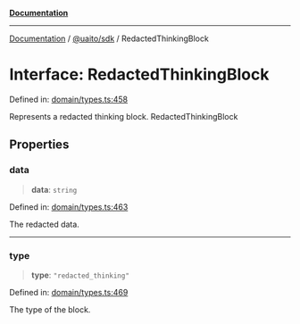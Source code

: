 [**Documentation**](../../../README.md)

***

[Documentation](../../../README.md) / [@uaito/sdk](../README.md) / RedactedThinkingBlock

# Interface: RedactedThinkingBlock

Defined in: [domain/types.ts:458](https://github.com/elribonazo/uaito/blob/105ccfc9cbfb60788b2df8f5af6264d141e7347a/packages/sdk/src/domain/types.ts#L458)

Represents a redacted thinking block.
 RedactedThinkingBlock

## Properties

### data

> **data**: `string`

Defined in: [domain/types.ts:463](https://github.com/elribonazo/uaito/blob/105ccfc9cbfb60788b2df8f5af6264d141e7347a/packages/sdk/src/domain/types.ts#L463)

The redacted data.

***

### type

> **type**: `"redacted_thinking"`

Defined in: [domain/types.ts:469](https://github.com/elribonazo/uaito/blob/105ccfc9cbfb60788b2df8f5af6264d141e7347a/packages/sdk/src/domain/types.ts#L469)

The type of the block.
